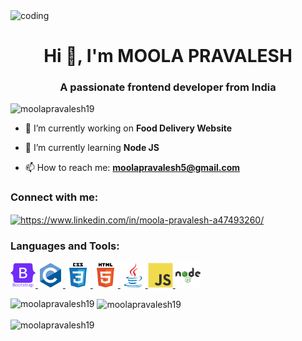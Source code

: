 <img alt="coding" height="450" width="1100" src="https://www.iiserkol.ac.in/~cds/assets/image/intro_to_comp_programming.jpg" >

<h1 align="center">Hi 👋, I'm MOOLA PRAVALESH</h1>
<h3 align="center">A passionate frontend developer from India</h3>

<p align="left"> <img src="https://komarev.com/ghpvc/?username=moolapravalesh19&label=Profile%20views&color=0e75b6&style=flat" alt="moolapravalesh19" /> </p>

- 🔭 I’m currently working on **Food Delivery Website**

- 🌱 I’m currently learning **Node JS**

- 📫 How to reach me: **moolapravalesh5@gmail.com**

<h3 align="left">Connect with me:</h3>
<p align="left">
<a href="https://linkedin.com/in/https://www.linkedin.com/in/moola-pravalesh-a47493260/" target="blank"><img align="center" src="https://raw.githubusercontent.com/rahuldkjain/github-profile-readme-generator/master/src/images/icons/Social/linked-in-alt.svg" alt="https://www.linkedin.com/in/moola-pravalesh-a47493260/" height="30" width="40" /></a>
</p>

<h3 align="left">Languages and Tools:</h3>
<p align="left"> <a href="https://getbootstrap.com" target="_blank" rel="noreferrer"> <img src="https://raw.githubusercontent.com/devicons/devicon/master/icons/bootstrap/bootstrap-plain-wordmark.svg" alt="bootstrap" width="40" height="40"/> </a> <a href="https://www.cprogramming.com/" target="_blank" rel="noreferrer"> <img src="https://raw.githubusercontent.com/devicons/devicon/master/icons/c/c-original.svg" alt="c" width="40" height="40"/> </a> <a href="https://www.w3schools.com/css/" target="_blank" rel="noreferrer"> <img src="https://raw.githubusercontent.com/devicons/devicon/master/icons/css3/css3-original-wordmark.svg" alt="css3" width="40" height="40"/> </a> <a href="https://www.w3.org/html/" target="_blank" rel="noreferrer"> <img src="https://raw.githubusercontent.com/devicons/devicon/master/icons/html5/html5-original-wordmark.svg" alt="html5" width="40" height="40"/> </a> <a href="https://www.java.com" target="_blank" rel="noreferrer"> <img src="https://raw.githubusercontent.com/devicons/devicon/master/icons/java/java-original.svg" alt="java" width="40" height="40"/> </a> <a href="https://developer.mozilla.org/en-US/docs/Web/JavaScript" target="_blank" rel="noreferrer"> <img src="https://raw.githubusercontent.com/devicons/devicon/master/icons/javascript/javascript-original.svg" alt="javascript" width="40" height="40"/> </a> <a href="https://nodejs.org" target="_blank" rel="noreferrer"> <img src="https://raw.githubusercontent.com/devicons/devicon/master/icons/nodejs/nodejs-original-wordmark.svg" alt="nodejs" width="40" height="40"/> </a> </p>

<p><img align="left" src="https://github-readme-stats.vercel.app/api/top-langs?username=moolapravalesh19&show_icons=true&locale=en&layout=compact" alt="moolapravalesh19" /></p>

<p>&nbsp;<img align="center" src="https://github-readme-stats.vercel.app/api?username=moolapravalesh19&show_icons=true&locale=en" alt="moolapravalesh19" /></p>

<p><img align="center" src="https://github-readme-streak-stats.herokuapp.com/?user=moolapravalesh19&" alt="moolapravalesh19" /></p>


<!--
**MoolaPravalesh19/MoolaPravalesh19** is a ✨ _special_ ✨ repository because its `README.md` (this file) appears on your GitHub profile.

Here are some ideas to get you started:

- 🔭 I’m currently working on ...
- 🌱 I’m currently learning ...
- 👯 I’m looking to collaborate on ...
- 🤔 I’m looking for help with ...
- 💬 Ask me about ...
- 📫 How to reach me: ...
- 😄 Pronouns: ...
- ⚡ Fun fact: ...
-->
